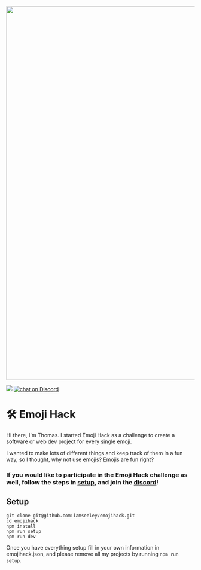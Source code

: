 

<div align="center">
  <img src="https://www.emojihack.com/opengraph-image.png" width="1000px"/>
</div>


<p align="left">
    <a href="https://github.com/iamseeley/emojihack/commits/main/" alt="Activity">
        <img src="https://img.shields.io/github/commit-activity/w/iamseeley/emojihack" /></a>
    <a href="https://discord.gg/6yNYj4mD9C">
        <img src="https://img.shields.io/discord/1216060327788019883?logo=discord" alt="chat on Discord" /></a>
</p>

# 🛠️ Emoji Hack

Hi there, I'm Thomas. I started Emoji Hack as a challenge to create a software or web dev project for every single emoji.

I wanted to make lots of different things and keep track of them in a fun way, so I thought, why not use emojis? Emojis are fun right?



### If you would like to participate in the Emoji Hack challenge as well, follow the steps in [setup](#setup), and join the [discord](https://discord.gg/6yNYj4mD9C)!


## Setup

```
git clone git@github.com:iamseeley/emojihack.git
cd emojihack
npm install 
npm run setup
npm run dev
```

Once you have everything setup fill in your own information in emojihack.json, and please remove all my projects by running ```npm run setup```.